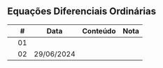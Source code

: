 ## Equações Diferenciais Ordinárias

|  | # | Data | Conteúdo | Nota |
|:---:|:---:|:---:|:---:|:---:|
|  | 01 |  |  |  |
|  | 02 | 29/06/2024 |  |  |